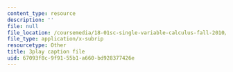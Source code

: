 ```yaml
---
content_type: resource
description: ''
file: null
file_location: /coursemedia/18-01sc-single-variable-calculus-fall-2010/67093f8c9f9155b1a660bd928377426e_4Q37iOyBq44.vtt
file_type: application/x-subrip
resourcetype: Other
title: 3play caption file
uid: 67093f8c-9f91-55b1-a660-bd928377426e
---
```

